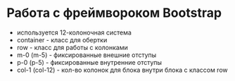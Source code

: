 # Работа с фреймвороком Bootstrap
- используется 12-колоночная система
- container - класс для обертки
- row - класс для работы с колонками
- m-0 (m-5) - фиксированные внешние отступы
- p-0 (p-5) - фиксированные внутренние отступы
- col-1 (col-12) - кол-во колонок для блока внутри блока с классом row
